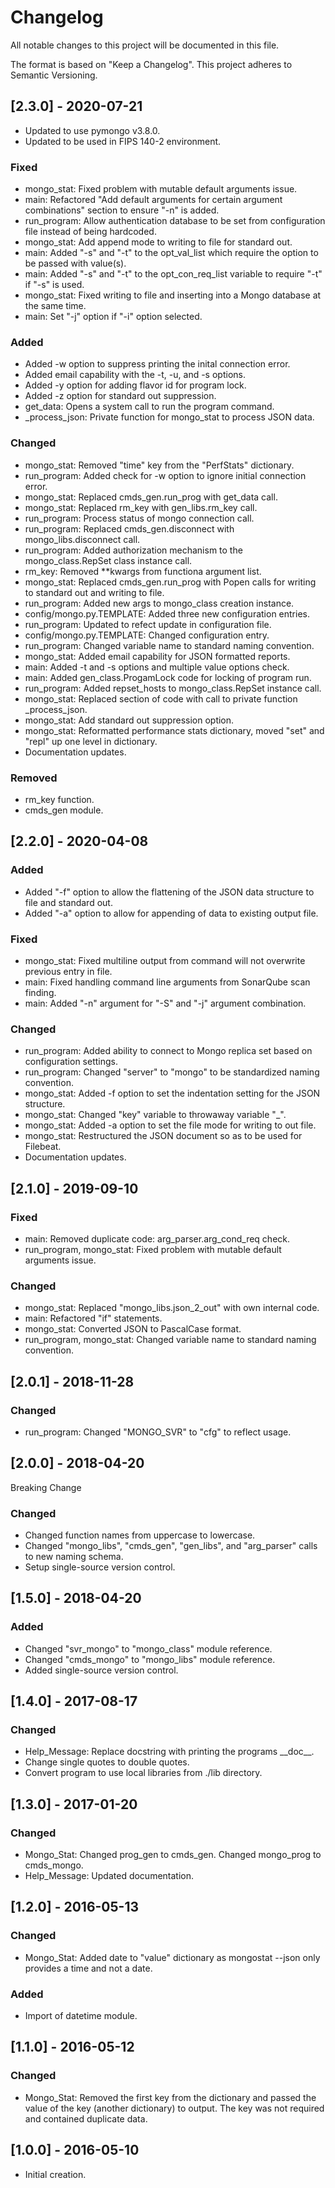 # Changelog
All notable changes to this project will be documented in this file.

The format is based on "Keep a Changelog".  This project adheres to Semantic Versioning.


## [2.3.0] - 2020-07-21
- Updated to use pymongo v3.8.0.
- Updated to be used in FIPS 140-2 environment.

### Fixed
- mongo_stat:  Fixed problem with mutable default arguments issue.
- main:  Refactored "Add default arguments for certain argument combinations" section to ensure "-n" is added.
- run_program:  Allow authentication database to be set from configuration file instead of being hardcoded.
- mongo_stat:  Add append mode to writing to file for standard out.
- main:  Added "-s" and "-t" to the opt_val_list which require the option to be passed with value(s).
- main:  Added "-s" and "-t" to the opt_con_req_list variable to require "-t" if "-s" is used.
- mongo_stat:  Fixed writing to file and inserting into a Mongo database at the same time.
- main:  Set "-j" option if "-i" option selected.

### Added
- Added -w option to suppress printing the inital connection error.
- Added email capability with the -t, -u, and -s options.
- Added -y option for adding flavor id for program lock.
- Added -z option for standard out suppression.
- get_data:  Opens a system call to run the program command.
- \_process_json:  Private function for mongo_stat to process JSON data.

### Changed
- mongo_stat:  Removed "time" key from the "PerfStats" dictionary.
- run_program:  Added check for -w option to ignore initial connection error.
- mongo_stat:  Replaced cmds_gen.run_prog with get_data call.
- mongo_stat:  Replaced rm_key with gen_libs.rm_key call.
- run_program:  Process status of mongo connection call.
- run_program: Replaced cmds_gen.disconnect with mongo_libs.disconnect call.
- run_program:  Added authorization mechanism to the mongo_class.RepSet class instance call.
- rm_key:  Removed \*\*kwargs from functiona argument list.
- mongo_stat:  Replaced cmds_gen.run_prog with Popen calls for writing to standard out and writing to file.
- run_program:  Added new args to mongo_class creation instance.
- config/mongo.py.TEMPLATE:  Added three new configuration entries.
- run_program:  Updated to refect update in configuration file.
- config/mongo.py.TEMPLATE:  Changed configuration entry.
- run_program:  Changed variable name to standard naming convention.
- mongo_stat:  Added email capability for JSON formatted reports.
- main:  Added -t and -s options and multiple value options check.
- main:  Added gen_class.ProgamLock code for locking of program run.
- run_program:  Added repset_hosts to mongo_class.RepSet instance call.
- mongo_stat:  Replaced section of code with call to private function \_process_json.
- mongo_stat:  Add standard out suppression option.
- mongo_stat:  Reformatted performance stats dictionary, moved "set" and "repl" up one level in dictionary.
- Documentation updates.

### Removed
- rm_key function.
- cmds_gen module.


## [2.2.0] - 2020-04-08
### Added
- Added "-f" option to allow the flattening of the JSON data structure to file and standard out.
- Added "-a" option to allow for appending of data to existing output file.

### Fixed
- mongo_stat:  Fixed multiline output from command will not overwrite previous entry in file.
- main:  Fixed handling command line arguments from SonarQube scan finding.
- main:  Added "-n" argument for "-S" and "-j" argument combination.

### Changed
- run_program:  Added ability to connect to Mongo replica set based on configuration settings.
- run_program:  Changed "server" to "mongo" to be standardized naming convention.
- mongo_stat:  Added -f option to set the indentation setting for the JSON structure.
- mongo_stat:  Changed "key" variable to throwaway variable "\_".
- mongo_stat:  Added -a option to set the file mode for writing to out file.
- mongo_stat:  Restructured the JSON document so as to be used for Filebeat.
- Documentation updates.


## [2.1.0] - 2019-09-10
### Fixed
- main:  Removed duplicate code:  arg_parser.arg_cond_req check.
- run_program, mongo_stat:  Fixed problem with mutable default arguments issue.

### Changed
- mongo_stat:  Replaced "mongo_libs.json_2_out" with own internal code.
- main:  Refactored "if" statements.
- mongo_stat:  Converted JSON to PascalCase format.
- run_program, mongo_stat:  Changed variable name to standard naming convention.


## [2.0.1] - 2018-11-28
### Changed
- run_program:  Changed "MONGO_SVR" to "cfg" to reflect usage.


## [2.0.0] - 2018-04-20
Breaking Change

### Changed
- Changed function names from uppercase to lowercase.
- Changed "mongo_libs", "cmds_gen", "gen_libs", and "arg_parser" calls to new naming schema.
- Setup single-source version control.


## [1.5.0] - 2018-04-20
### Added
- Changed "svr_mongo" to "mongo_class" module reference.
- Changed "cmds_mongo" to "mongo_libs" module reference.
- Added single-source version control.


## [1.4.0] - 2017-08-17
### Changed
- Help_Message:  Replace docstring with printing the programs \_\_doc\_\_.
- Change single quotes to double quotes.
- Convert program to use local libraries from ./lib directory.


## [1.3.0] - 2017-01-20
### Changed
- Mongo_Stat:  Changed prog_gen to cmds_gen.  Changed mongo_prog to cmds_mongo.
- Help_Message:  Updated documentation.


## [1.2.0] - 2016-05-13
### Changed
- Mongo_Stat:  Added date to "value" dictionary as mongostat --json only provides a time and not a date.

### Added
- Import of datetime module.


## [1.1.0] - 2016-05-12
### Changed
- Mongo_Stat:  Removed the first key from the dictionary and passed the value of the key (another dictionary) to output.  The key was not required and contained duplicate data.


## [1.0.0] - 2016-05-10
- Initial creation.

